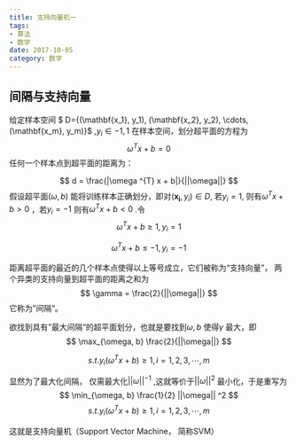 ```yaml
---
title: 支持向量机一
tags: 
- 算法
- 数学
date: 2017-10-05
category: 数学
---
```


## 间隔与支持向量

给定样本空间 $ D={(\mathbf{x_1}, y_1), (\mathbf{x_2}, y_2), \cdots, (\mathbf{x_m}, y_m)}$ ,$y_i \in {-1, 1}$  在样本空间，划分超平面的方程为
$$
\omega ^{T} x + b = 0
$$
任何一个样本点到超平面的距离为：

<!--more-->
$$
d = \frac{|\omega ^{T} x + b|}{||\omega||}
$$
假设超平面$(\omega, b)$ 能将训练样本正确划分，即对$(\mathbf{x_i}, y_i) \in D$, 若$y_i=1$, 则有$\omega^T x + b >0$ ，若$y_i=-1$ 则有$\omega^T x + b < 0$ .令
$$
\omega ^T x + b \ge 1, y_i=1
$$

$$
\omega ^T x + b \le -1, y_i=-1
$$



距离超平面的最近的几个样本点使得以上等号成立，它们被称为“支持向量”， 两个异类的支持向量到超平面的距离之和为
$$
\gamma = \frac{2}{||\omega||}
$$
它称为”间隔“。



欲找到具有”最大间隔“的超平面划分，也就是要找到$\omega, b$ 使得$\gamma$ 最大，即
$$
\max_{\omega, b} \frac{2}{||\omega||}
$$

$$
s.t. y_i (\omega ^T x + b ) \ge 1, i=1, 2, 3, \cdots, m
$$



显然为了最大化间隔， 仅需最大化$||\omega|| ^{-1}$ ,这就等价于$||\omega||^2$ 最小化，于是重写为
$$
\min_{\omega, b} \frac{1}{2} ||\omega|| ^2 
$$
$$
s.t. y_i (\omega ^T x + b ) \ge 1, i=1, 2, 3, \cdots, m
$$



这就是支持向量机（Support Vector Machine， 简称SVM）